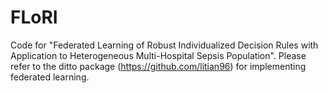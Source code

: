 # FLoRI
Code for "Federated Learning of Robust Individualized Decision Rules with Application to Heterogeneous Multi-Hospital Sepsis Population". Please refer to the ditto package (https://github.com/litian96) for implementing federated learning.
